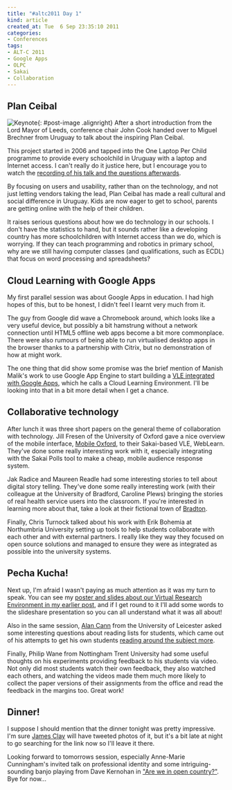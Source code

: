 ```yaml
---
title: "#altc2011 Day 1"
kind: article
created_at: Tue  6 Sep 23:35:10 2011
categories:
- Conferences
tags:
- ALT-C 2011
- Google Apps
- OLPC
- Sakai
- Collaboration
---
```


## Plan Ceibal

![Keynote](http://farm7.static.flickr.com/6208/6121549503_7f7377ccda_m.jpg){: #post-image .alignright}
After a short introduction from the Lord Mayor of Leeds, conference chair John Cook handed over to Miguel Brechner from Uruguay to talk about the inspiring Plan Ceibal.

This project started in 2006 and tapped into the One Laptop Per Child programme to provide every schoolchild in Uruguay with a laptop and Internet access. I can't really do it justice here, but I encourage you to watch the [recording of his talk and the questions afterwards][ALT YouTube].

By focusing on users and usability, rather than on the technology, and not just letting vendors taking the lead, Plan Ceibal has made a reall cultural and social difference in Uruguay. Kids are now eager to get to school, parents are getting online with the help of their children.

It raises serious questions about how we do technology in our schools. I don't have the statistics to hand, but it sounds rather like a developing country has more schoolchildren with Internet access than we do, which is worrying. If they can teach programming and robotics in primary school, why are we still having computer classes (and qualifications, such as ECDL) that focus on word processing and spreadsheets?

[ALT YouTube]: http://www.youtube.com/profile?user=ClipsFromALT

## Cloud Learning with Google Apps

My first parallel session was about Google Apps in education. I had high hopes of this, but to be honest, I didn't feel I learnt very much from it.

The guy from Google did wave a Chromebook around, which looks like a very useful device, but possibly a bit hamstrung without a network connection until HTML5 offline web apps become a bit more commonplace. There were also rumours of being able to run virtualised desktop apps in the browser thanks to a partnership with Citrix, but no demonstration of how at might work.

The one thing that did show some promise was the brief mention of Manish Malik's work to use Google App Engine to start building a [VLE integrated with Google Apps][EduBlend], which he calls a Cloud Learning Environment. I'll be looking into that in a bit more detail when I get a chance.

[EduBlend]: http://edublend.blogspot.com/

## Collaborative technology

After lunch it was three short papers on the general theme of collaboration with technology. Jill Fresen of the University of Oxford gave a nice overview of the mobile interface, [Mobile Oxford](http://m.ox.ac.uk), to their Sakai-based VLE, WebLearn. They've done some really interesting work with it, especially integrating with the Sakai Polls tool to make a cheap, mobile audience response system.

Jak Radice and Maureen Readle had some interesting stories to tell about
digital story telling. They've done some really interesting work (with their
colleague at the University of Bradford, Caroline Plews) bringing the stories
of real health service users into the classroom. If you're interested in
learning more about that, take a look at their fictional town of
[Bradton](http://bradton.pbworks.com/).

Finally, Chris Turnock talked about his work with Erik Bohemia at Northumbria
University setting up tools to help students collaborate with each other and
with external partners. I really like they way they focused on open source
solutions and managed to ensure they were as integrated as possible into the
university systems.

## Pecha Kucha!

Next up, I'm afraid I wasn't paying as much attention as it was my turn to
speak. You can see my [poster and slides about our Virtual Research Environment
in my earlier post](/blog/altc2011-poster-and-slides), and if I get round to it
I'll add some words to the slideshare presentation so you can all understand
what it was all about!

Also in the same session, [Alan Cann](http://twitter.com/ajcann) from the
University of Leicester asked some interesting questions about reading lists
for students, which came out of his attempts to get his own students [reading
around the subject more](http://scireadr.com/).

Finally, Philip Wane from Nottingham Trent University had some useful thoughts
on his experiments providing feedback to his students via video. Not only did
most students watch their own feedback, they also watched each others, and
watching the videos made them much more likely to collect the paper versions of
their assignments from the office and read the feedback in the margins too.
Great work!

## Dinner!

I suppose I should mention that the dinner tonight was pretty impressive. I'm
sure [James Clay](http://elearningstuff.wordpress.com) will have tweeted
photos of it, but it's a bit late at night to go searching for the link now so
I'll leave it there.

Looking forward to tomorrows session, especially Anne-Marie Cunningham's
invited talk on professional identity and some intriguing-sounding banjo
playing from Dave Kernohan in ["Are we in open
country?"](http://www.youtube.com/watch?v=xmN_zdnrQFc). Bye for now...
